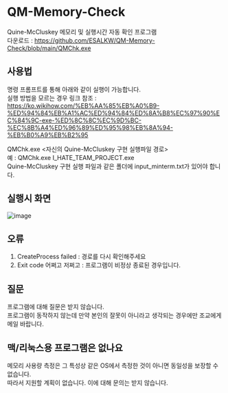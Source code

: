 # QM-Memory-Check
Quine-McCluskey 메모리 및 실행시간 자동 확인 프로그램  
다운로드 : https://github.com/ESALKW/QM-Memory-Check/blob/main/QMChk.exe

## 사용법
명령 프롬프트를 통해 아래와 같이 실행이 가능합니다.  
실행 방법을 모르는 경우 링크 참조 : https://ko.wikihow.com/%EB%AA%85%EB%A0%B9-%ED%94%84%EB%A1%AC%ED%94%84%ED%8A%B8%EC%97%90%EC%84%9C-exe-%ED%8C%8C%EC%9D%BC-%EC%8B%A4%ED%96%89%ED%95%98%EB%8A%94-%EB%B0%A9%EB%B2%95

QMChk.exe <자신의 Quine-McCluskey 구현 실행파일 경로>  
예 : QMChk.exe I_HATE_TEAM_PROJECT.exe  
Quine-McCluskey 구현 실행 파일과 같은 폴더에 input_minterm.txt가 있어야 합니다.

## 실행시 화면
![image](https://user-images.githubusercontent.com/6492071/161973365-f083462b-2bac-453f-b160-3a4e36029e4e.png)

## 오류
1. CreateProcess failed : 경로를 다시 확인해주세요
2. Exit code 어쩌고 저쩌고 : 프로그램이 비정상 종료된 경우입니다.

## 질문
 프로그램에 대해 질문은 받지 않습니다.  
 프로그램이 동작하지 않는데 만약 본인의 잘못이 아니라고 생각되는 경우에만 조교에게 메일 바랍니다.

## 맥/리눅스용 프로그램은 없나요
메모리 사용량 측정은 그 특성상 같은 OS에서 측정한 것이 아니면 동일성을 보장할 수 없습니다.  
따라서 지원할 계획이 없습니다. 이에 대해 문의는 받지 않습니다.
